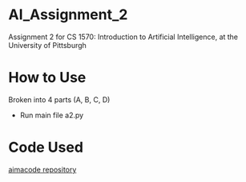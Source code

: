 # AI_Assignment_2
Assignment 2 for CS 1570: Introduction to Artificial Intelligence, at the University of Pittsburgh

# How to Use
Broken into 4 parts (A, B, C, D)
- Run main file a2.py


# Code Used
[aimacode repository](https://github.com/aimacode/aima-python)
